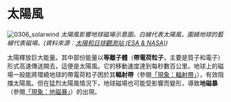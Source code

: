 # 太陽風

![0306_solarwind](./static/0306_solarwind.jpg)
*太陽風影響地球磁場示意圖。白線代表太陽風，圍繞地球的藍線代表磁場。(資料來源︰[太陽和日球觀測站 (ESA & NASA)](http://sohowww.nascom.nasa.gov/))*

太陽釋放巨大能量。其中部份能量以**等離子體**（**帶電荷粒子**，主要是質子和電子）形式高速傳送開去，這便是太陽風。它的移動速度達到每秒數百公里。地球上的磁場一般能將環繞地球的帶電荷粒子困於其**輻射帶**（參閱<a href="#/zh_hk/section/phenomena/radiation-belt">「現象：輻射帶」</a>），有效阻擋太陽風。但在猛烈太陽風情況下，地球磁場也可能受影響而變形，導致**地磁暴**（參閱<a href="#/zh_hk/section/phenomena/geomagnetic-storms">「現象：地磁暴」</a>）的出現。
